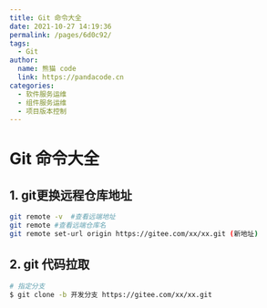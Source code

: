 ```yaml
---
title: Git 命令大全
date: 2021-10-27 14:19:36
permalink: /pages/6d0c92/
tags: 
  - Git
author: 
  name: 熊猫 code
  link: https://pandacode.cn
categories: 
  - 软件服务运维
  - 组件服务运维
  - 项目版本控制
---
```


# Git 命令大全

## 1. git更换远程仓库地址

```sh
git remote -v  #查看远端地址
git remote #查看远端仓库名
git remote set-url origin https://gitee.com/xx/xx.git (新地址)
```

## 2. git 代码拉取

```sh
# 指定分支
$ git clone -b 开发分支 https://gitee.com/xx/xx.git
```

